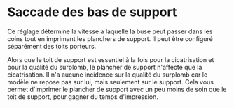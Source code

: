 Saccade des bas de support
===

Ce réglage détermine la vitesse à laquelle la buse peut passer dans les coins tout en imprimant les planchers de support. Il peut être configuré séparément des toits porteurs.

Alors que le toit de support est essentiel à la fois pour la cicatrisation et pour la qualité du surplomb, le plancher de support n'affecte que la cicatrisation. Il n'a aucune incidence sur la qualité du surplomb car le modèle ne repose pas sur lui, mais seulement sur le support. Cela vous permet d'imprimer le plancher de support avec un peu moins de soin que le toit de support, pour gagner du temps d'impression.
